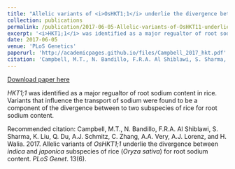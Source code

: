 ```yaml
---
title: "Allelic variants of <i>OsHKT1;1</i> underlie the divergence between <i>indica</i> and <i>japonica</i> subspecies of rice (<i>Oryza sativa</i>) for root sodium content"
collection: publications
permalink: /publication/2017-06-05-Allelic-variants-of-OsHKT11-underlie-the-divergence-between-indica-and-japonica-subspecies-of-rice-for-root-sodium-content
excerpt: '<i>HKT1;1</i> was identified as a major regualtor of root sodium content in rice. Variants that influence the transport of sodium were found to be a component of the divergence between to two subspecies of rice for root sodium content.'
date: 2017-06-05
venue: 'PLoS Genetics'
paperurl: 'http://academicpages.github.io/files/Campbell_2017_hkt.pdf'
citation: 'Campbell, M.T., N. Bandillo, F.R.A. Al Shiblawi, S. Sharma, K. Liu, Q. Du, A.J. Schmitz, C. Zhang, A.A. Very, A.J. Lorenz, and H. Walia. 2017. Allelic variants of <i>OsHKT1;1</i> underlie the divergence between <i>indica</i> and <i>japonica</i> subspecies of rice (<i>Oryza sativa</i>) for root sodium content. <i>PLoS Genet</i>. 13(6).'
---
```


<a href='http://academicpages.github.io/files/Campbell_2017_hkt.pdf'>Download paper here</a>

<i>HKT1;1</i> was identified as a major regualtor of root sodium content in rice. Variants that influence the transport of sodium were found to be a component of the divergence between to two subspecies of rice for root sodium content.

Recommended citation: Campbell, M.T., N. Bandillo, F.R.A. Al Shiblawi, S. Sharma, K. Liu, Q. Du, A.J. Schmitz, C. Zhang, A.A. Very, A.J. Lorenz, and H. Walia. 2017. Allelic variants of <i>OsHKT1;1</i> underlie the divergence between <i>indica</i> and <i>japonica</i> subspecies of rice (<i>Oryza sativa</i>) for root sodium content. <i>PLoS Genet</i>. 13(6).